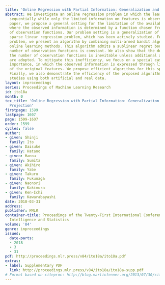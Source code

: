 ```yaml
---
title: 'Online Regression with Partial Information: Generalization and Linear Projection'
abstract: We investigate an online regression problem in which the learner makes predictions
  sequentially while only the limited information on features is observable. In this
  paper, we propose a general setting for the limitation of the available information,
  where the observed information is determined by a function chosen from a given set
  of observation functions. Our problem setting is a generalization of the online
  sparse linear regression problem, which has been actively studied. For our general
  problem, we present an algorithm by combining multi-armed bandit algorithms and
  online learning methods. This algorithm admits a sublinear regret bound when the
  number of observation functions is constant. We also show that the dependency on
  the number of observation functions is inevitable unless additional assumptions
  are adopted. To mitigate this inefficiency, we focus on a special case of practical
  importance, in which the observed information is expressed through linear combinations
  of the original features. We propose efficient algorithms for this special case.
  Finally, we also demonstrate the efficiency of the proposed algorithms by simulation
  studies using both artificial and real data.
layout: inproceedings
series: Proceedings of Machine Learning Research
id: ito18a
month: 0
tex_title: 'Online Regression with Partial Information: Generalization and Linear
  Projection'
firstpage: 1599
lastpage: 1607
page: 1599-1607
order: 1599
cycles: false
author:
- given: Shinji
  family: Ito
- given: Daisuke
  family: Hatano
- given: Hanna
  family: Sumita
- given: Akihiro
  family: Yabe
- given: Takuro
  family: Fukunaga
- given: Naonori
  family: Kakimura
- given: Ken-Ichi
  family: Kawarabayashi
date: 2018-03-31
address: 
publisher: PMLR
container-title: Proceedings of the Twenty-First International Conference on Artficial
  Intelligence and Statistics
volume: '84'
genre: inproceedings
issued:
  date-parts:
  - 2018
  - 3
  - 31
pdf: http://proceedings.mlr.press/v84/ito18a/ito18a.pdf
extras:
- label: Supplementary PDF
  link: http://proceedings.mlr.press/v84/ito18a/ito18a-supp.pdf
# Format based on citeproc: http://blog.martinfenner.org/2013/07/30/citeproc-yaml-for-bibliographies/
---
```

